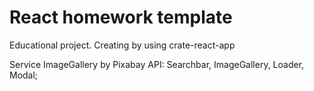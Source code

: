 # React homework template

Educational project. Creating by using crate-react-app

Service ImageGallery by Pixabay API: Searchbar, ImageGallery, Loader, Modal;
